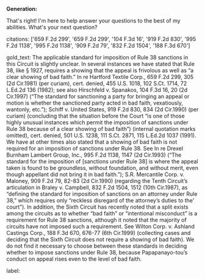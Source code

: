 **Generation:**

 That's right! I'm here to help answer your questions to the best of my abilities. What's your next question?

citations: ['659 F.2d 299', '659 F.2d 299', '104 F.3d 16', '919 F.2d 830', '995 F.2d 1138', '995 F.2d 1138', '909 F.2d 79', '832 F.2d 1504', '188 F.3d 670']

gold_text: The applicable standard for imposition of Rule 38 sanctions in this Circuit is slightly unclear. In several instances we have stated that Rule 38, like § 1927, requires a showing that the appeal is frivolous as well as “a clear showing of bad faith.” In re Hartford Textile Corp., 659 F.2d 299, 305 (2d Cir.1981) (per curiam), cert. denied, 455 U.S. 1018, 102 S.Ct. 1714, 72 L.Ed.2d 136 (1982); see also Hirschfeld v. Spanakos, 104 F.3d 16, 20 (2d Cir.1997) (“The standard for sanctioning a party for bringing an appeal or motion is whether the sanctioned party acted in bad faith, vexatiously, wantonly, etc.”); Schiff v. United States, 919 F.2d 830, 834 (2d Cir.1990) (per curiam) (concluding that the situation before the Court “is one of those highly unusual instances which permit the imposition of sanctions under Rule 38 because of a clear showing of bad faith”) (internal quotation marks omitted), cert. denied, 501 U.S. 1238, 111 S.Ct. 2871, 115 L.Ed.2d 1037 (1991). We have at other times also stated that a showing of bad faith is not required for an imposition of sanctions under Rule 38. See In re Drexel Burnham Lambert Group, Inc., 995 F.2d 1138, 1147 (2d Cir.1993) (“The standard for the imposition of [sanctions under Rule 38] is where the appeal taken is found to be groundless, without foundation, and without merit, even though appellant did not bring it in bad faith.”); S.R. Mercantile Corp. v. Maloney, 909 F.2d 79, 82-83 (2d Cir.1990) (regarding the Tenth Circuit’s articulation in Braley v. Campbell, 832 F.2d 1504, 1512 (10th Cir.1987), as “defining the standard for imposition of sanctions on an attorney under Rule 38,” which requires only “reckless disregard of the attorney’s duties to the' court”). In addition, the Sixth Circuit has recently noted that a split exists among the circuits as to whether “bad faith” or “intentional misconduct” is a requirement for Rule 38 sanctions, although it noted that the majority of circuits have not imposed such a requirement. See Wilton Corp. v. Ashland Castings Corp., 188 F.3d 670, 676-77 (6th Cir.1999) (collecting cases and deciding that the Sixth Circuit does not require a showing of bad faith). We do not find it necessary to choose between these standards in deciding whether to impose sanctions under Rule 38, because Papapanayo-tou’s conduct on appeal rises even to the level of bad faith.

label: 